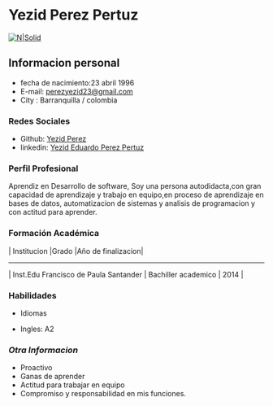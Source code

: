 # **Yezid Perez Pertuz**

[![N|Solid](https://cldup.com/dTxpPi9lDf.thumb.png)](https://nodesource.com/products/nsolid)

## **Informacion personal**


+ fecha de nacimiento:23 abril 1996
+ E-mail: perezyezid23@gmail.com
+ City : Barranquilla / colombia

### **Redes Sociales**

+ Github: [ Yezid Perez ](https://github.com/Developeryezid)
+ linkedin: [Yezid Eduardo Perez Pertuz](https://co.linkedin.com/yezid-pérez-pertuz)



### **Perfil Profesional**

Aprendiz en Desarrollo de software, Soy una persona autodidacta,con gran capacidad de aprendizaje y trabajo en equipo,en proceso de aprendizaje en bases de datos, automatizacion de sistemas y analisis de programacion y con actitud para aprender.


### **Formación Académica**


| Institucion                          |Grado                |Año de finalizacion|

------------------------------------- --------------------------------------
| Inst.Edu Francisco de Paula Santander    | Bachiller academico       | 2014     |



### **Habilidades**

+ Idiomas

+ Ingles: A2



### ***Otra Informacion***

+ Proactivo
+ Ganas de aprender
+ Actitud para trabajar en equipo
+ Compromiso y responsabilidad en mis funciones.

































